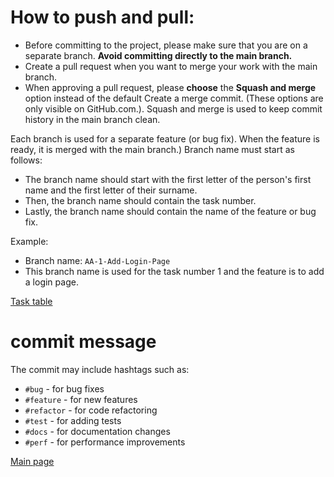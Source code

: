 # How to push and pull:

- Before committing to the project, please make sure that you are on a separate branch. **Avoid committing directly to the main branch.**
- Create a pull request when you want to merge your work with the main branch. 
- When approving a pull request, please **choose** the **Squash and merge** option instead of the default Create a merge commit. (These options are only visible on GitHub.com.). Squash and merge is used to keep commit history in the main branch clean.

Each branch is used for a separate feature (or bug fix). When the feature is ready, it is merged with the main branch.)
Branch name must start as follows:
- The branch name should start with the first letter of the person's first name and the first letter of their surname.
- Then, the branch name should contain the task number.
- Lastly, the branch name should contain the name of the feature or bug fix.

Example:
- Branch name: `AA-1-Add-Login-Page`
- This branch name is used for the task number 1 and the feature is to add a login page.

[Task table](Tasks.xlsx)

# commit message

The commit may include hashtags such as:
- `#bug` - for bug fixes
- `#feature` - for new features
- `#refactor` - for code refactoring
- `#test` - for adding tests
- `#docs` - for documentation changes
- `#perf` - for performance improvements
<?--
- `#style` - for code style changes
- `#revert` - for reverting changes 
- `#chore` - for changes that do not affect the code
- `#ci` - for changes in the CI/CD pipeline
- `#security` - for security improvements
- `#breaking` - for changes that break backward compatibility
- `#other` - for other changes
- `#wip` - for work in progress
- `#release` - for release commits
- `#hotfix` - for hotfixes
--?>

[Main page](../README.md)